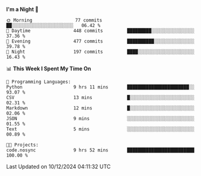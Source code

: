 <!--START_SECTION:waka-->
**I'm a Night 🦉** 

```text
🌞 Morning                77 commits          ██░░░░░░░░░░░░░░░░░░░░░░░   06.42 % 
🌆 Daytime                448 commits         █████████░░░░░░░░░░░░░░░░   37.36 % 
🌃 Evening                477 commits         ██████████░░░░░░░░░░░░░░░   39.78 % 
🌙 Night                  197 commits         ████░░░░░░░░░░░░░░░░░░░░░   16.43 % 
```


📊 **This Week I Spent My Time On** 

```text
💬 Programming Languages: 
Python                   9 hrs 11 mins       ███████████████████████░░   93.07 % 
CSV                      13 mins             █░░░░░░░░░░░░░░░░░░░░░░░░   02.31 % 
Markdown                 12 mins             █░░░░░░░░░░░░░░░░░░░░░░░░   02.06 % 
JSON                     9 mins              ░░░░░░░░░░░░░░░░░░░░░░░░░   01.55 % 
Text                     5 mins              ░░░░░░░░░░░░░░░░░░░░░░░░░   00.89 % 

🐱‍💻 Projects: 
code.nosync              9 hrs 52 mins       █████████████████████████   100.00 % 
```


 Last Updated on 10/12/2024 04:11:32 UTC
<!--END_SECTION:waka-->
